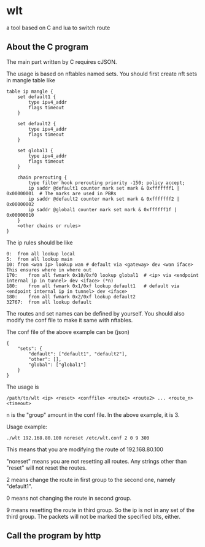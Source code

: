 # wlt
a tool based on C and lua to switch route

## About the C program

The main part written by C requires cJSON.

The usage is based on nftables named sets. You should first create nft sets in mangle table like

```
table ip mangle {
	set default1 {
		type ipv4_addr
		flags timeout
	}

	set default2 {
		type ipv4_addr
		flags timeout
	}

	set global1 {
		type ipv4_addr
		flags timeout
	}

	chain prerouting {
		type filter hook prerouting priority -150; policy accept;
		ip saddr @default1 counter mark set mark & 0xfffffff1 | 0x00000001	# The marks are used in PBRs 
		ip saddr @default2 counter mark set mark & 0xfffffff2 | 0x00000002
		ip saddr @global1 counter mark set mark & 0xffffff1f | 0x00000010
	}
	<other chains or rules>
}
```

The ip rules should be like
```
0:	from all lookup local 
5:	from all lookup main 
10:	from <wan ip> lookup wan # default via <gateway> dev <wan iface> This ensures where in where out
170:	from all fwmark 0x10/0xf0 lookup global1  # <ip> via <endpoint internal ip in tunnel> dev <iface> (*n)
180:	from all fwmark 0x1/0xf lookup default1   # default via <endpoint internal ip in tunnel> dev <iface>
180:	from all fwmark 0x2/0xf lookup default2
32767:	from all lookup default
```

The routes and set names can be defined by yourself. You should also modify the conf file to make it same with nftables.

The conf file of the above example can be (json)
```
{
	"sets": {
		"default": ["default1", "default2"],
		"other": [],
		"global": ["global1"]
	}
}
```

The usage is
```
/path/to/wlt <ip> <reset> <conffile> <route1> <route2> ... <route_n> <timeout>
```
n is the "group" amount in the conf file. In the above example, it is 3.

Usage example:
```
./wlt 192.168.80.100 noreset /etc/wlt.conf 2 0 9 300
```

This means that you are modifying the route of 192.168.80.100

"noreset" means you are not resetting all routes. Any strings other than "reset" will not reset the routes.

2 means change the route in first group to the second one, namely "default1".

0 means not changing the route in second group.

9 means resetting the route in third group. So the ip is not in any set of the third group. The packets will not be marked the specified bits, either.

## Call the program by http
